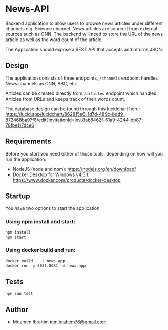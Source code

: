 # News-API

Backend application to allow users to browse news articles under different channels e.g. Science channel. News articles are sourced from external sources such as CNN. The backend will need to store the URL of the news article as well as the word count of the article.

The Application should expose a REST API that accepts and returns JSON.

## Design

The application consists of three endpoints, `/channels` endpoint handles News channels as CNN, BBC, etc. 

Articles can be created directly from `/articles` endpoint which handles Articles from URLs and keeps track of their words count.

The database design can be found through this lucidchart here: https://lucid.app/lucidchart/862815e6-1d7d-489c-bdd9-872468ba97f8/edit?invitationId=inv_8ab8462f-61a9-4244-bb87-78fbe117dce6

## Requirements

Before you start you need either of those tools, depending on how will you run the application:

- NodeJS (node and npm): https://nodejs.org/en/download/
- Docker Desktop for Windows v4.5.1: https://www.docker.com/products/docker-desktop

## Startup

You have two options to start the application:

### Using npm install and start:

```bash
npm install
npm start
```

### Using docker build and run:

```bash
docker build . -t news-app
docker run -p 8081:8081 -d news-app
```

## Tests

```bash
npm run test
```

## Author

- Moamen Ibrahim <mmibrahem76@gmail.com>
